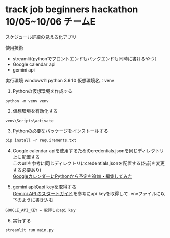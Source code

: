 # track job beginners hackathon 10/05~10/06 チームE
スケジュール詳細の見える化アプリ

使用技術  
- streamlit(pythonでフロントエンドもバックエンドも同時に書けるやつ）
- Google calendar api
- gemini api

実行環境
windows11
python 3.9.10
仮想環境名：venv

1. Pythonの仮想環境を作成する
```
python -m venv venv
```

2. 仮想環境を有効化する
```
venv\Scripts\activate
```

3. Pythonの必要なパッケージをインストールする
```
pip install -r requirements.txt
```

4. Google calendar apiを使用するためのcredentials.jsonを同じディレクトリ上に配置する  
このurlを参考に同じディレクトリにcredentials.jsonを配置する(名前を変更する必要あり)  
[GoogleカレンダーにPythonから予定を追加・編集してみた](https://dev.classmethod.jp/articles/google-calendar-api-create-schedule/)  

5. gemini apiのapi keyを取得する  
[Gemini API のスタートガイド](https://ai.google.dev/gemini-api/docs?hl=ja#:~:text=Gemini%20API%20%E3%81%AE%E3%82%B9%E3%82%BF%E3%83%BC%E3%83%88%E3%82%AC%E3%82%A4%E3%83%89%20Gemini%20API%20%E3%81%A8%20Google,AI%20Studio%20%E3%82%92%E4%BD%BF%E7%94%A8%E3%81%99%E3%82%8B%E3%81%A8%E3%80%81Google%20%E3%81%AE%E6%9C%80%E6%96%B0%E3%83%A2%E3%83%87%E3%83%AB%E3%82%92%E4%BD%BF%E3%81%84%E5%A7%8B%E3%82%81%E3%82%8B%E3%81%93%E3%81%A8%E3%81%8C%E3%81%A7%E3%81%8D%E3%81%BE%E3%81%99%E3%80%82%20Gemini%20%E3%83%A2%E3%83%87%E3%83%AB%20%E3%83%95%E3%82%A1%E3%83%9F%E3%83%AA%E3%83%BC%E5%85%A8%E4%BD%93%E3%81%AB%E3%82%A2%E3%82%AF%E3%82%BB%E3%82%B9%E3%81%A7%E3%81%8D%E3%80%81%E3%82%A2%E3%82%A4%E3%83%87%E3%82%A2%E3%82%92%E6%8B%A1%E5%BC%B5%E5%8F%AF%E8%83%BD%E3%81%AA%E5%AE%9F%E9%9A%9B%E3%81%AE%E3%82%A2%E3%83%97%E3%83%AA%E3%82%B1%E3%83%BC%E3%82%B7%E3%83%A7%E3%83%B3%E3%81%AB%E5%A4%89%E6%8F%9B%E3%81%A7%E3%81%8D%E3%81%BE%E3%81%99%E3%80%82)を参考にapi keyを取得して
.envファイルに以下のように書き込む
```
GOOGLE_API_KEY = 取得したapi key
```  

6. 実行する
```
streamlit run main.py
```
